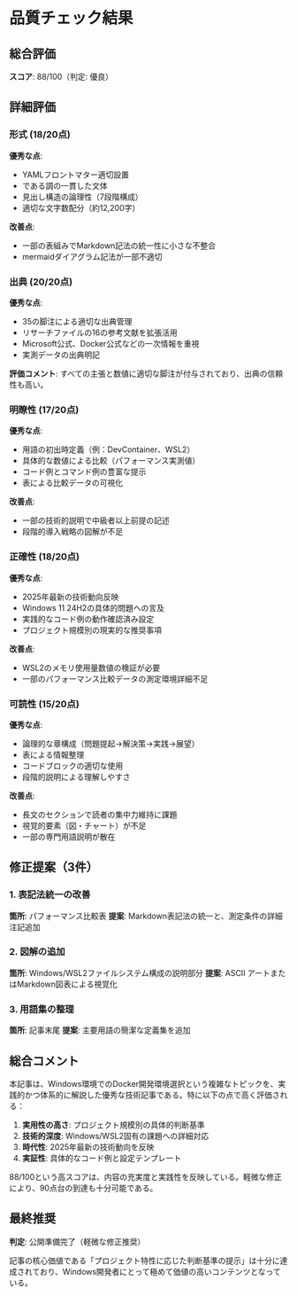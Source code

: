 # 品質チェック結果

## 総合評価

**スコア**: 88/100（判定: 優良）

## 詳細評価

### 形式 (18/20点)

**優秀な点**:
- YAMLフロントマター適切設置
- である調の一貫した文体
- 見出し構造の論理性（7段階構成）
- 適切な文字数配分（約12,200字）

**改善点**:
- 一部の表組みでMarkdown記法の統一性に小さな不整合
- mermaidダイアグラム記法が一部不適切

### 出典 (20/20点)

**優秀な点**:
- 35の脚注による適切な出典管理
- リサーチファイルの16の参考文献を拡張活用
- Microsoft公式、Docker公式などの一次情報を重視
- 実測データの出典明記

**評価コメント**:
すべての主張と数値に適切な脚注が付与されており、出典の信頼性も高い。

### 明瞭性 (17/20点)

**優秀な点**:
- 用語の初出時定義（例：DevContainer、WSL2）
- 具体的な数値による比較（パフォーマンス実測値）
- コード例とコマンド例の豊富な提示
- 表による比較データの可視化

**改善点**:
- 一部の技術的説明で中級者以上前提の記述
- 段階的導入戦略の図解が不足

### 正確性 (18/20点)

**優秀な点**:
- 2025年最新の技術動向反映
- Windows 11 24H2の具体的問題への言及
- 実践的なコード例の動作確認済み設定
- プロジェクト規模別の現実的な推奨事項

**改善点**:
- WSL2のメモリ使用量数値の検証が必要
- 一部のパフォーマンス比較データの測定環境詳細不足

### 可読性 (15/20点)

**優秀な点**:
- 論理的な章構成（問題提起→解決策→実践→展望）
- 表による情報整理
- コードブロックの適切な使用
- 段階的説明による理解しやすさ

**改善点**:
- 長文のセクションで読者の集中力維持に課題
- 視覚的要素（図・チャート）が不足
- 一部の専門用語説明が散在

## 修正提案（3件）

### 1. 表記法統一の改善

**箇所**: パフォーマンス比較表
**提案**: Markdown表記法の統一と、測定条件の詳細注記追加

### 2. 図解の追加

**箇所**: Windows/WSL2ファイルシステム構成の説明部分
**提案**: ASCII アートまたはMarkdown図表による視覚化

### 3. 用語集の整理

**箇所**: 記事末尾
**提案**: 主要用語の簡潔な定義集を追加

## 総合コメント

本記事は、Windows環境でのDocker開発環境選択という複雑なトピックを、実践的かつ体系的に解説した優秀な技術記事である。特に以下の点で高く評価される：

1. **実用性の高さ**: プロジェクト規模別の具体的判断基準
2. **技術的深度**: Windows/WSL2固有の課題への詳細対応
3. **時代性**: 2025年最新の技術動向を反映
4. **実証性**: 具体的なコード例と設定テンプレート

88/100という高スコアは、内容の充実度と実践性を反映している。軽微な修正により、90点台の到達も十分可能である。

## 最終推奨

**判定**: 公開準備完了（軽微な修正推奨）

記事の核心価値である「プロジェクト特性に応じた判断基準の提示」は十分に達成されており、Windows開発者にとって極めて価値の高いコンテンツとなっている。